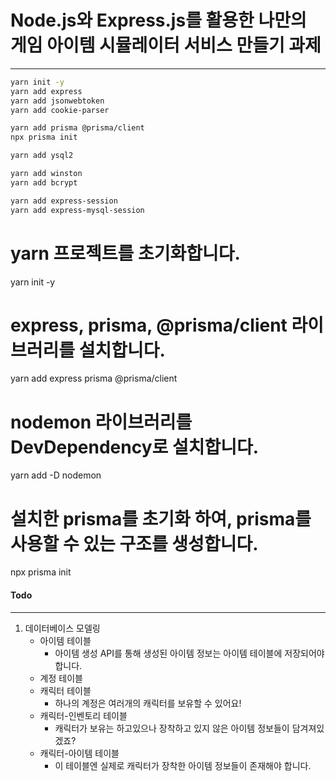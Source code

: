 # Node.js와 Express.js를 활용한 나만의 게임 아이템 시뮬레이터 서비스 만들기 과제

---

```bash
yarn init -y
yarn add express
yarn add jsonwebtoken
yarn add cookie-parser

yarn add prisma @prisma/client
npx prisma init

yarn add ysql2

yarn add winston
yarn add bcrypt

yarn add express-session
yarn add express-mysql-session
```

# yarn 프로젝트를 초기화합니다.

yarn init -y

# express, prisma, @prisma/client 라이브러리를 설치합니다.

yarn add express prisma @prisma/client

# nodemon 라이브러리를 DevDependency로 설치합니다.

yarn add -D nodemon

# 설치한 prisma를 초기화 하여, prisma를 사용할 수 있는 구조를 생성합니다.

npx prisma init

#### Todo

---

1. 데이터베이스 모델링
   - 아이템 테이블
     - 아이템 생성 API를 통해 생성된 아이템 정보는 아이템 테이블에 저장되어야 합니다.
   - 계정 테이블
   - 캐릭터 테이블
     - 하나의 계정은 여러개의 캐릭터를 보유할 수 있어요!
   - 캐릭터-인벤토리 테이블
     - 캐릭터가 보유는 하고있으나 장착하고 있지 않은 아이템 정보들이 담겨져있겠죠?
   - 캐릭터-아이템 테이블
     - 이 테이블엔 실제로 캐릭터가 장착한 아이템 정보들이 존재해야 합니다.
